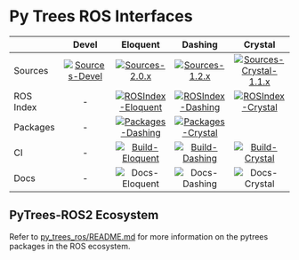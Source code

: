 # Py Trees ROS Interfaces

| | Devel | Eloquent | Dashing | Crystal |
|:---|:---:|:---:|:---:|:---:|
| Sources | [![Sources-Devel][sources-devel-image]][sources-devel] | [![Sources-2.0.x][sources-2.0.x-image]][sources-2.0.x] | [![Sources-1.2.x][sources-1.2.x-image]][sources-1.2.x] | [![Sources-Crystal-1.1.x][sources-1.1.x-image]][sources-1.1.x] |
| ROS Index | - | [![ROSIndex-Eloquent][ros-index-eloquent-image]][ros-index-eloquent] | [![ROSIndex-Dashing][ros-index-dashing-image]][ros-index-dashing] | [![ROSIndex-Crystal][ros-index-crystal-image]][ros-index-crystal] |
| Packages | - | [![Packages-Dashing][packages-dashing-image]][packages-dashing] | [![Packages-Crystal][packages-crystal-image]][packages-crystal] |
| CI | - | [![Build-Eloquent][build-eloquent-image]][build-eloquent] | [![Build-Dashing][build-dashing-image]][build-dashing] | [![Build-Crystal][build-crystal-image]][build-crystal] |
| Docs | - | ![Docs-Eloquent][docs-not-available-image] | ![Docs-Dashing][docs-not-available-image] | ![Docs-Crystal][docs-not-available-image] |

[ros-index-eloquent]: https://index.ros.org/p/py_trees_ros_interfaces/github-splintered-reality-py_trees_ros_interfaces/#eloquent
[ros-index-eloquent-image]: http://img.shields.io/badge/rosindex-eloquent-blue.svg?style=plastic
[ros-index-dashing]: https://index.ros.org/p/py_trees_ros_interfaces/github-splintered-reality-py_trees_ros_interfaces/#dashing
[ros-index-dashing-image]: http://img.shields.io/badge/rosindex-dashing-blue.svg?style=plastic
[ros-index-crystal]: https://index.ros.org/p/py_trees_ros_interfaces/github-splintered-reality-py_trees_ros_interfaces/#crystal
[ros-index-crystal-image]: http://img.shields.io/badge/rosindex-crystal-blue.svg?style=plastic

[sources-devel]: https://github.com/splintered-reality/py_trees_ros_interfaces/tree/devel
[sources-2.0.x]: https://github.com/splintered-reality/py_trees_ros_interfaces/tree/release/2.0.x
[sources-1.2.x]: https://github.com/splintered-reality/py_trees_ros_interfaces/tree/release/1.2.x
[sources-1.1.x]: https://github.com/splintered-reality/py_trees_ros_interfaces/tree/release/1.1.x
[sources-devel-image]: http://img.shields.io/badge/sources-devel-blue.svg?style=plastic
[sources-2.0.x-image]: http://img.shields.io/badge/sources-2.0.x-blue.svg?style=plastic
[sources-1.2.x-image]: http://img.shields.io/badge/sources-1.2.x-blue.svg?style=plastic
[sources-1.1.x-image]: http://img.shields.io/badge/sources-1.1.x-blue.svg?style=plastic

[packages-eloquent]: http://repo.ros2.org/status_page/ros_eloquent_default.html?q=py_trees_ros_interfaces
[packages-eloquent-image]: http://img.shields.io/badge/packages-eloquent-blue.svg?style=plastic
[packages-dashing]: http://repo.ros2.org/status_page/ros_dashing_default.html?q=py_trees_ros_interfaces
[packages-dashing-image]: http://img.shields.io/badge/packages-dashing-blue.svg?style=plastic
[packages-crystal]: http://repo.ros2.org/status_page/ros_crystal_default.html?q=py_trees_ros_interfaces
[packages-crystal-image]: http://img.shields.io/badge/packages-crystal-blue.svg?style=plastic

[build-eloquent]: http://build.ros2.org/job/Ebin_uB64__py_trees_ros_interfaces__ubuntu_bionic_amd64__binary/
[build-eloquent-image]: http://build.ros2.org/job/Ebin_uB64__py_trees_ros_interfaces__ubuntu_bionic_amd64__binary/badge/icon?style=plastic
[build-dashing]: http://build.ros2.org/job/Dbin_uB64__py_trees_ros_interfaces__ubuntu_bionic_amd64__binary/
[build-dashing-image]: http://build.ros2.org/job/Dbin_uB64__py_trees_ros_interfaces__ubuntu_bionic_amd64__binary/badge/icon?style=plastic
[build-crystal]: http://build.ros2.org/job/Cbin_uB64__py_trees_ros_interfaces__ubuntu_bionic_amd64__binary/
[build-crystal-image]: http://build.ros2.org/job/Cbin_uB64__py_trees_ros_interfaces__ubuntu_bionic_amd64__binary/badge/icon?style=plastic

[docs-not-available-image]: http://img.shields.io/badge/docs-n/a-yellow.svg?style=plastic

## PyTrees-ROS2 Ecosystem

Refer to [py_trees_ros/README.md](https://github.com/splintered-reality/py_trees_ros/blob/devel/README.md) for more information on the pytrees packages in the ROS ecosystem.
